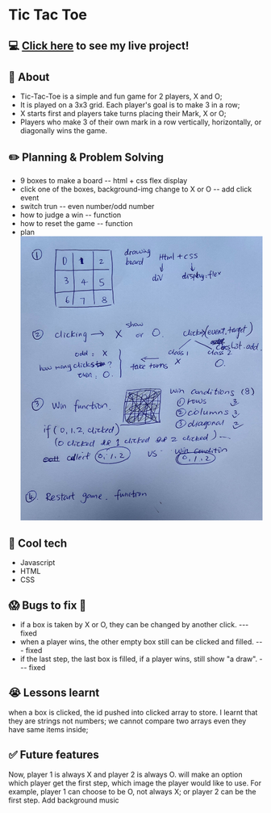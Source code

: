 # Tic Tac Toe

##  :computer: [Click here](https://goodhua2018.github.io/tic-tac-toe/) to see my live project!

## :page_facing_up: About
- Tic-Tac-Toe is a simple and fun game for 2 players, X and O;
- It is played on a 3x3 grid. Each player's goal is to make 3 in a row;
- X starts first and players take turns placing their Mark, X or O;
- Players who make 3 of their own mark in a row vertically, horizontally, or diagonally wins the game.


## :pencil2: Planning & Problem Solving
- 9 boxes to make a board -- html + css flex display
- click one of the boxes, background-img change to X or O -- add click event
- switch trun -- even number/odd number
- how to judge a win -- function 
- how to reset the game -- function 
- plan
![flow and subroutines](./images/flow.jpg)


## :rocket: Cool tech
- Javascript
- HTML
- CSS


## :scream: Bugs to fix :poop:
- if a box is taken by X or O, they can be changed by another click. ---fixed
- when a player wins, the other empty box still can be clicked and filled. --- fixed
- if the last step, the last box is filled, if a player wins, still show "a draw". --- fixed

## :sob: Lessons learnt
when a box is clicked, the id pushed into clicked array to store. I learnt that they are strings not numbers;
we cannot compare two arrays even they have same items inside;

## :white_check_mark: Future features
Now, player 1 is always X and player 2 is always O. will make an option which player get the first step, which image the player would like to use. For example, player 1 can choose to be O, not always X; or player 2 can be the first step. 
Add background music
